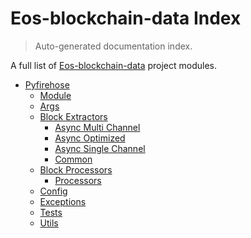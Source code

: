 # Eos-blockchain-data Index

> Auto-generated documentation index.

A full list of [Eos-blockchain-data](https://github.com/Krow10/eos-blockchain-data) project modules.

- [Pyfirehose](pyfirehose/index.md#pyfirehose)
    - [Module](pyfirehose/module.md#module)
    - [Args](pyfirehose/args.md#args)
    - [Block Extractors](pyfirehose/block_extractors/index.md#block-extractors)
        - [Async Multi Channel](pyfirehose/block_extractors/async_multi_channel.md#async-multi-channel)
        - [Async Optimized](pyfirehose/block_extractors/async_optimized.md#async-optimized)
        - [Async Single Channel](pyfirehose/block_extractors/async_single_channel.md#async-single-channel)
        - [Common](pyfirehose/block_extractors/common.md#common)
    - [Block Processors](pyfirehose/block_processors/index.md#block-processors)
        - [Processors](pyfirehose/block_processors/processors.md#processors)
    - [Config](pyfirehose/config.md#config)
    - [Exceptions](pyfirehose/exceptions.md#exceptions)
    - [Tests](pyfirehose/tests/index.md#tests)
    - [Utils](pyfirehose/utils.md#utils)
